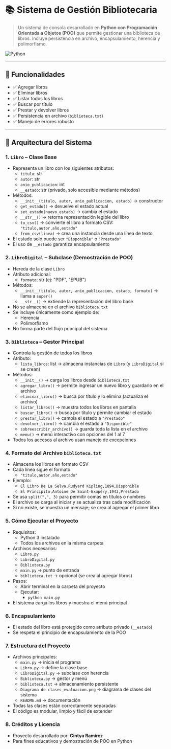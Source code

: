 # 📚 Sistema de Gestión Bibliotecaria

> Un sistema de consola desarrollado en **Python con Programación Orientada a Objetos (POO)** que permite gestionar una biblioteca de libros. Incluye persistencia en archivo, encapsulamiento, herencia y polimorfismo.

![Python](https://img.shields.io/badge/Python-3.8%2B-blue?logo=python)

---

## 🎯 Funcionalidades

- ✅ Agregar libros
- ✅ Eliminar libros
- ✅ Listar todos los libros
- ✅ Buscar por título
- ✅ Prestar y devolver libros
- ✅ Persistencia en archivo (`biblioteca.txt`)
- ✅ Manejo de errores robusto

---

## 🧱 Arquitectura del Sistema

### 1. `Libro` – Clase Base

- Representa un libro con los siguientes atributos:
  - `titulo`: str
  - `autor`: str
  - `anio_publicacion`: int
  - `__estado`: str (privado, solo accesible mediante métodos)
- Métodos:
  - `__init__(titulo, autor, anio_publicacion, estado)` → constructor
  - `get_estado()` → devuelve el estado actual
  - `set_estado(nuevo_estado)` → cambia el estado
  - `__str__()` → retorna representación legible del libro
  - `to_csv()` → convierte el libro a formato CSV: `"titulo,autor,año,estado"`
  - `from_csv(linea)` → crea una instancia desde una línea de texto
- El estado solo puede ser `"Disponible"` o `"Prestado"`
- El uso de `__estado` garantiza encapsulamiento

### 2. `LibroDigital` – Subclase (Demostración de POO)

- Hereda de la clase `Libro`
- Atributo adicional:
  - `formato`: str (ej: "PDF", "EPUB")
- Métodos:
  - `__init__(titulo, autor, anio_publicacion, estado, formato)` → llama a `super()`
  - `__str__()` → extiende la representación del libro base
- No se almacena en el archivo `biblioteca.txt`
- Se incluye únicamente como ejemplo de:
  - Herencia
  - Polimorfismo
- No forma parte del flujo principal del sistema

### 3. `Biblioteca` – Gestor Principal

- Controla la gestión de todos los libros
- Atributo:
  - `lista_libros`: list → almacena instancias de `Libro` (y `LibroDigital` si se crean)
- Métodos:
  - `__init__()` → carga los libros desde `biblioteca.txt`
  - `agregar_libro()` → permite ingresar un nuevo libro y guardarlo en el archivo
  - `eliminar_libro()` → busca por título y lo elimina (actualiza el archivo)
  - `listar_libros()` → muestra todos los libros en pantalla
  - `buscar_libro()` → busca por título y permite cambiar el estado
  - `prestar_libro()` → cambia el estado a `"Prestado"`
  - `devolver_libro()` → cambia el estado a `"Disponible"`
  - `sobreescribir_archivo()` → guarda toda la lista en el archivo
  - `menu()` → menú interactivo con opciones del 1 al 7
- Todos los accesos al archivo usan manejo de excepciones

### 4. Formato del Archivo `biblioteca.txt`

- Almacena los libros en formato CSV
- Cada línea sigue el formato:
  - `"titulo,autor,año,estado"`
- Ejemplo:
  - `El Libro De La Selva,Rudyard Kipling,1894,Disponible`
  - `El Principito,Antoine De Saint-Exupéry,1943,Prestado`
- Se usa `split(",", 3)` para permitir comas en títulos o nombres
- El archivo se carga al iniciar y se actualiza tras cada modificación
- Si no existe, se muestra un mensaje; se crea al agregar el primer libro

### 5. Cómo Ejecutar el Proyecto

- Requisitos:
  - Python 3 instalado
  - Todos los archivos en la misma carpeta
- Archivos necesarios:
  - `Libro.py`
  - `LibroDigital.py`
  - `Biblioteca.py`
  - `main.py` → punto de entrada
  - `biblioteca.txt` → opcional (se crea al agregar libros)
- Pasos:
  - Abrir terminal en la carpeta del proyecto
  - Ejecutar:
    - `python main.py`
- El sistema carga los libros y muestra el menú principal

### 6. Encapsulamiento

- El estado del libro está protegido como atributo privado (`__estado`)
- Se respeta el principio de encapsulamiento de la POO

### 7. Estructura del Proyecto

- Archivos principales:
  - `main.py` → inicia el programa
  - `Libro.py` → define la clase base
  - `LibroDigital.py` → subclase con herencia
  - `Biblioteca.py` → gestor y menú
  - `biblioteca.txt` → almacenamiento persistente
  - `Diagrama de clases_evaluacion.png` → diagrama de clases del sistema
  - `README.md` → documentación
- Todas las clases están correctamente separadas
- El código es modular, limpio y fácil de extender

### 8. Créditos y Licencia

- Proyecto desarrollado por: **Cintya Ramírez**
- Para fines educativos y demostración de POO en Python
